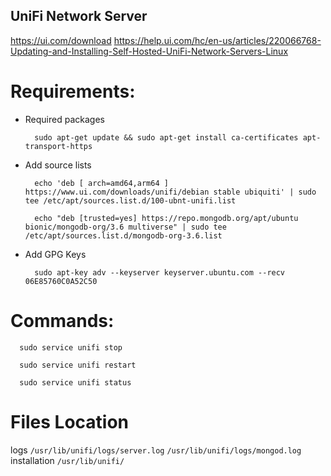 ## UniFi Network Server

https://ui.com/download
https://help.ui.com/hc/en-us/articles/220066768-Updating-and-Installing-Self-Hosted-UniFi-Network-Servers-Linux

# Requirements:

  - Required packages 
    ```
      sudo apt-get update && sudo apt-get install ca-certificates apt-transport-https
    ```
  - Add source lists
    ```
      echo 'deb [ arch=amd64,arm64 ] https://www.ui.com/downloads/unifi/debian stable ubiquiti' | sudo tee /etc/apt/sources.list.d/100-ubnt-unifi.list
    ```
    ```
      echo "deb [trusted=yes] https://repo.mongodb.org/apt/ubuntu bionic/mongodb-org/3.6 multiverse" | sudo tee /etc/apt/sources.list.d/mongodb-org-3.6.list
    ```
  - Add GPG Keys
    ```
      sudo apt-key adv --keyserver keyserver.ubuntu.com --recv 06E85760C0A52C50
    ```

# Commands:
  ```
    sudo service unifi stop
  ```
  ```
    sudo service unifi restart
  ```
  ```
    sudo service unifi status
  ```

# Files Location
logs
    ```
      /usr/lib/unifi/logs/server.log
    ```
    ```
      /usr/lib/unifi/logs/mongod.log
    ```
installation
    ```
      /usr/lib/unifi/
    ```
